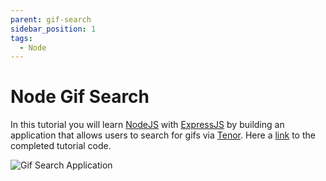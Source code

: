 ```yaml
---
parent: gif-search
sidebar_position: 1
tags:
  - Node
---
```


# Node Gif Search
In this tutorial you will learn [NodeJS](https://nodejs.dev) with [ExpressJS](https://expressjs.com) by building an application that allows users to search for gifs via [Tenor](https://tenor.com). Here a [link](https://github.com/dylanplayer/Node-Gif-Search-Tutorial) to the completed tutorial code. 

![Gif Search Application](/images/gif-search.png)
